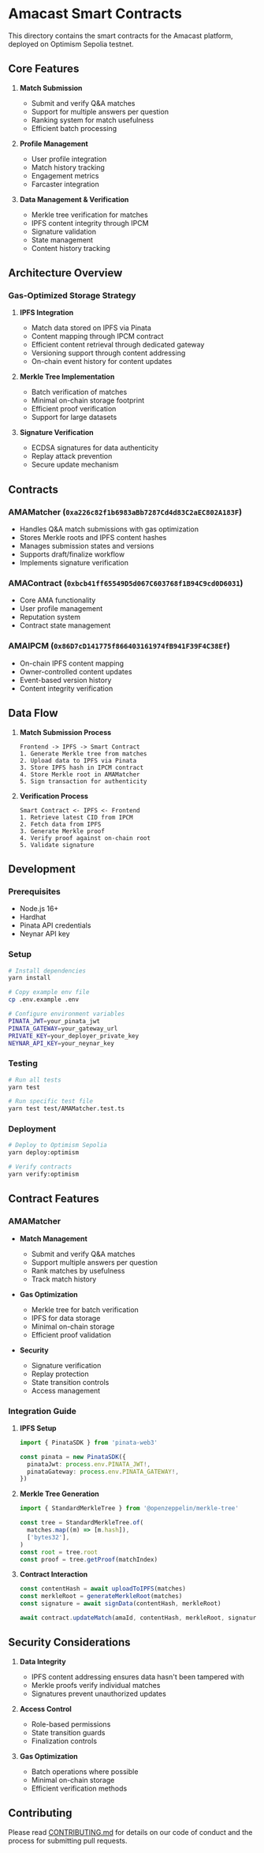 # Amacast Smart Contracts

This directory contains the smart contracts for the Amacast platform, deployed on Optimism Sepolia testnet.

## Core Features

1. **Match Submission**

   - Submit and verify Q&A matches
   - Support for multiple answers per question
   - Ranking system for match usefulness
   - Efficient batch processing

2. **Profile Management**

   - User profile integration
   - Match history tracking
   - Engagement metrics
   - Farcaster integration

3. **Data Management & Verification**
   - Merkle tree verification for matches
   - IPFS content integrity through IPCM
   - Signature validation
   - State management
   - Content history tracking

## Architecture Overview

### Gas-Optimized Storage Strategy

1. **IPFS Integration**

   - Match data stored on IPFS via Pinata
   - Content mapping through IPCM contract
   - Efficient content retrieval through dedicated gateway
   - Versioning support through content addressing
   - On-chain event history for content updates

2. **Merkle Tree Implementation**

   - Batch verification of matches
   - Minimal on-chain storage footprint
   - Efficient proof verification
   - Support for large datasets

3. **Signature Verification**
   - ECDSA signatures for data authenticity
   - Replay attack prevention
   - Secure update mechanism

## Contracts

### AMAMatcher (`0xa226c82f1b6983aBb7287Cd4d83C2aEC802A183F`)

- Handles Q&A match submissions with gas optimization
- Stores Merkle roots and IPFS content hashes
- Manages submission states and versions
- Supports draft/finalize workflow
- Implements signature verification

### AMAContract (`0xbcb41ff65549D5d067C603768f1B94C9cd0D6031`)

- Core AMA functionality
- User profile management
- Reputation system
- Contract state management

### AMAIPCM (`0x86D7cD141775f866403161974fB941F39F4C38Ef`)

- On-chain IPFS content mapping
- Owner-controlled content updates
- Event-based version history
- Content integrity verification

## Data Flow

1. **Match Submission Process**

   ```
   Frontend -> IPFS -> Smart Contract
   1. Generate Merkle tree from matches
   2. Upload data to IPFS via Pinata
   3. Store IPFS hash in IPCM contract
   4. Store Merkle root in AMAMatcher
   5. Sign transaction for authenticity
   ```

2. **Verification Process**
   ```
   Smart Contract <- IPFS <- Frontend
   1. Retrieve latest CID from IPCM
   2. Fetch data from IPFS
   3. Generate Merkle proof
   4. Verify proof against on-chain root
   5. Validate signature
   ```

## Development

### Prerequisites

- Node.js 16+
- Hardhat
- Pinata API credentials
- Neynar API key

### Setup

```bash
# Install dependencies
yarn install

# Copy example env file
cp .env.example .env

# Configure environment variables
PINATA_JWT=your_pinata_jwt
PINATA_GATEWAY=your_gateway_url
PRIVATE_KEY=your_deployer_private_key
NEYNAR_API_KEY=your_neynar_key
```

### Testing

```bash
# Run all tests
yarn test

# Run specific test file
yarn test test/AMAMatcher.test.ts
```

### Deployment

```bash
# Deploy to Optimism Sepolia
yarn deploy:optimism

# Verify contracts
yarn verify:optimism
```

## Contract Features

### AMAMatcher

- **Match Management**

  - Submit and verify Q&A matches
  - Support multiple answers per question
  - Rank matches by usefulness
  - Track match history

- **Gas Optimization**

  - Merkle tree for batch verification
  - IPFS for data storage
  - Minimal on-chain storage
  - Efficient proof validation

- **Security**
  - Signature verification
  - Replay protection
  - State transition controls
  - Access management

### Integration Guide

1. **IPFS Setup**

   ```typescript
   import { PinataSDK } from 'pinata-web3'

   const pinata = new PinataSDK({
     pinataJwt: process.env.PINATA_JWT!,
     pinataGateway: process.env.PINATA_GATEWAY!,
   })
   ```

2. **Merkle Tree Generation**

   ```typescript
   import { StandardMerkleTree } from '@openzeppelin/merkle-tree'

   const tree = StandardMerkleTree.of(
     matches.map((m) => [m.hash]),
     ['bytes32'],
   )
   const root = tree.root
   const proof = tree.getProof(matchIndex)
   ```

3. **Contract Interaction**

   ```typescript
   const contentHash = await uploadToIPFS(matches)
   const merkleRoot = generateMerkleRoot(matches)
   const signature = await signData(contentHash, merkleRoot)

   await contract.updateMatch(amaId, contentHash, merkleRoot, signature)
   ```

## Security Considerations

1. **Data Integrity**

   - IPFS content addressing ensures data hasn't been tampered with
   - Merkle proofs verify individual matches
   - Signatures prevent unauthorized updates

2. **Access Control**

   - Role-based permissions
   - State transition guards
   - Finalization controls

3. **Gas Optimization**
   - Batch operations where possible
   - Minimal on-chain storage
   - Efficient verification methods

## Contributing

Please read [CONTRIBUTING.md](../CONTRIBUTING.md) for details on our code of conduct and the process for submitting pull requests.
